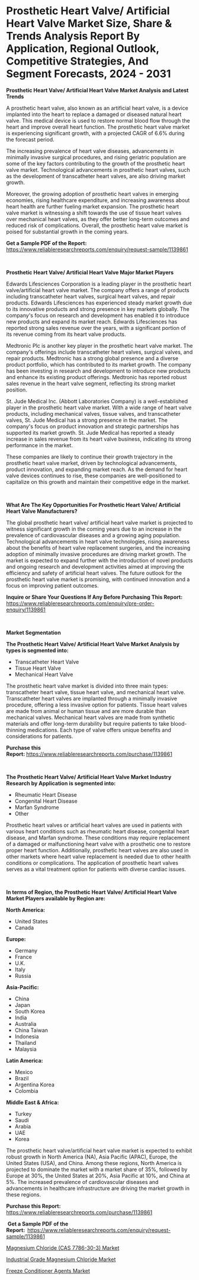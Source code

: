 <p><h1>Prosthetic Heart Valve/ Artificial Heart Valve Market Size, Share & Trends Analysis Report By Application, Regional Outlook, Competitive Strategies, And Segment Forecasts, 2024 - 2031</h1></p><p><strong>Prosthetic Heart Valve/ Artificial Heart Valve Market Analysis and Latest Trends</strong></p>
<p><p>A prosthetic heart valve, also known as an artificial heart valve, is a device implanted into the heart to replace a damaged or diseased natural heart valve. This medical device is used to restore normal blood flow through the heart and improve overall heart function. The prosthetic heart valve market is experiencing significant growth, with a projected CAGR of 6.6% during the forecast period. </p><p>The increasing prevalence of heart valve diseases, advancements in minimally invasive surgical procedures, and rising geriatric population are some of the key factors contributing to the growth of the prosthetic heart valve market. Technological advancements in prosthetic heart valves, such as the development of transcatheter heart valves, are also driving market growth. </p><p>Moreover, the growing adoption of prosthetic heart valves in emerging economies, rising healthcare expenditure, and increasing awareness about heart health are further fueling market expansion. The prosthetic heart valve market is witnessing a shift towards the use of tissue heart valves over mechanical heart valves, as they offer better long-term outcomes and reduced risk of complications. Overall, the prosthetic heart valve market is poised for substantial growth in the coming years.</p></p>
<p><strong>Get a Sample PDF of the Report:&nbsp;</strong> <a href="https://www.reliableresearchreports.com/enquiry/request-sample/1139861">https://www.reliableresearchreports.com/enquiry/request-sample/1139861</a></p>
<p>&nbsp;</p>
<p><strong>Prosthetic Heart Valve/ Artificial Heart Valve Major Market Players</strong></p>
<p><p>Edwards Lifesciences Corporation is a leading player in the prosthetic heart valve/artificial heart valve market. The company offers a range of products including transcatheter heart valves, surgical heart valves, and repair products. Edwards Lifesciences has experienced steady market growth due to its innovative products and strong presence in key markets globally. The company's focus on research and development has enabled it to introduce new products and expand its market reach. Edwards Lifesciences has reported strong sales revenue over the years, with a significant portion of its revenue coming from its heart valve products.</p><p>Medtronic Plc is another key player in the prosthetic heart valve market. The company's offerings include transcatheter heart valves, surgical valves, and repair products. Medtronic has a strong global presence and a diverse product portfolio, which has contributed to its market growth. The company has been investing in research and development to introduce new products and enhance its existing product offerings. Medtronic has reported robust sales revenue in the heart valve segment, reflecting its strong market position.</p><p>St. Jude Medical Inc. (Abbott Laboratories Company) is a well-established player in the prosthetic heart valve market. With a wide range of heart valve products, including mechanical valves, tissue valves, and transcatheter valves, St. Jude Medical has a strong presence in the market. The company's focus on product innovation and strategic partnerships has supported its market growth. St. Jude Medical has reported a steady increase in sales revenue from its heart valve business, indicating its strong performance in the market.</p><p>These companies are likely to continue their growth trajectory in the prosthetic heart valve market, driven by technological advancements, product innovation, and expanding market reach. As the demand for heart valve devices continues to rise, these companies are well-positioned to capitalize on this growth and maintain their competitive edge in the market.</p></p>
<p>&nbsp;</p>
<p><strong>What Are The Key Opportunities For Prosthetic Heart Valve/ Artificial Heart Valve Manufacturers?</strong></p>
<p><p>The global prosthetic heart valve/ artificial heart valve market is projected to witness significant growth in the coming years due to an increase in the prevalence of cardiovascular diseases and a growing aging population. Technological advancements in heart valve technologies, rising awareness about the benefits of heart valve replacement surgeries, and the increasing adoption of minimally invasive procedures are driving market growth. The market is expected to expand further with the introduction of novel products and ongoing research and development activities aimed at improving the efficiency and safety of artificial heart valves. The future outlook for the prosthetic heart valve market is promising, with continued innovation and a focus on improving patient outcomes.</p></p>
<p><strong>Inquire or Share Your Questions If Any Before Purchasing This Report:</strong> <a href="https://www.reliableresearchreports.com/enquiry/pre-order-enquiry/1139861">https://www.reliableresearchreports.com/enquiry/pre-order-enquiry/1139861</a></p>
<p>&nbsp;</p>
<p><strong>Market Segmentation</strong></p>
<p><strong>The Prosthetic Heart Valve/ Artificial Heart Valve Market Analysis by types is segmented into:</strong></p>
<p><ul><li>Transcatheter Heart Valve</li><li>Tissue Heart Valve</li><li>Mechanical Heart Valve</li></ul></p>
<p><p>The prosthetic heart valve market is divided into three main types: transcatheter heart valve, tissue heart valve, and mechanical heart valve. Transcatheter heart valves are implanted through a minimally invasive procedure, offering a less invasive option for patients. Tissue heart valves are made from animal or human tissue and are more durable than mechanical valves. Mechanical heart valves are made from synthetic materials and offer long-term durability but require patients to take blood-thinning medications. Each type of valve offers unique benefits and considerations for patients.</p></p>
<p><strong>Purchase this Report:&nbsp;</strong><a href="https://www.reliableresearchreports.com/purchase/1139861">https://www.reliableresearchreports.com/purchase/1139861</a></p>
<p>&nbsp;</p>
<p><strong>The Prosthetic Heart Valve/ Artificial Heart Valve Market Industry Research by Application is segmented into:</strong></p>
<p><ul><li>Rheumatic Heart Disease</li><li>Congenital Heart Disease</li><li>Marfan Syndrome</li><li>Other</li></ul></p>
<p><p>Prosthetic heart valves or artificial heart valves are used in patients with various heart conditions such as rheumatic heart disease, congenital heart disease, and Marfan syndrome. These conditions may require replacement of a damaged or malfunctioning heart valve with a prosthetic one to restore proper heart function. Additionally, prosthetic heart valves are also used in other markets where heart valve replacement is needed due to other health conditions or complications. The application of prosthetic heart valves serves as a vital treatment option for patients with diverse cardiac issues.</p></p>
<p>&nbsp;</p>
<p><strong>In terms of Region, the Prosthetic Heart Valve/ Artificial Heart Valve Market Players available by Region are:</strong></p>
<p>
    <p> <strong> North America: </strong>
        <ul>
            <li>United States</li>
            <li>Canada</li>
        </ul>
        </p> 
    <p> <strong> Europe: </strong>
        <ul>
            <li>Germany</li>
            <li>France</li>
            <li>U.K.</li>
            <li>Italy</li>
            <li>Russia</li>
        </ul>
        </p> 
    <p> <strong> Asia-Pacific: </strong>
        <ul>
            <li>China</li>
            <li>Japan</li>
            <li>South Korea</li>
            <li>India</li>
            <li>Australia</li>
            <li>China Taiwan</li>
            <li>Indonesia</li>
            <li>Thailand</li>
            <li>Malaysia</li>
        </ul>
        </p> 
    <p> <strong> Latin America: </strong>
        <ul>
            <li>Mexico</li>
            <li>Brazil</li>
            <li>Argentina Korea</li>
            <li>Colombia</li>
        </ul>
        </p> 
    <p> <strong> Middle East & Africa: </strong>
        <ul>
            <li>Turkey</li>
            <li>Saudi</li>
            <li>Arabia</li>
            <li>UAE</li>
            <li>Korea</li>
        </ul>
    </p>
    </p>
<p><p>The prosthetic heart valve/artificial heart valve market is expected to exhibit robust growth in North America (NA), Asia Pacific (APAC), Europe, the United States (USA), and China. Among these regions, North America is projected to dominate the market with a market share of 35%, followed by Europe at 30%, the United States at 20%, Asia Pacific at 10%, and China at 5%. The increased prevalence of cardiovascular diseases and advancements in healthcare infrastructure are driving the market growth in these regions.</p></p>
<p><strong>Purchase this Report: </strong><a href="https://www.reliableresearchreports.com/purchase/1139861">https://www.reliableresearchreports.com/purchase/1139861</a></p>
<p>&nbsp;<strong>Get a Sample PDF of the Report:&nbsp;&nbsp;</strong><a href="https://www.reliableresearchreports.com/enquiry/request-sample/1139861">https://www.reliableresearchreports.com/enquiry/request-sample/1139861</a></p>
<p><strong></strong></p>
<p><p><a href="https://github.com/Sarissaschmalingtr6fz2739/Market-Research-Report-List-1/blob/main/magnesium-chloride-cas-7786-30-3-market.md">Magnesium Chloride (CAS 7786-30-3) Market</a></p><p><a href="https://github.com/jodemen/Market-Research-Report-List-1/blob/main/industrial-grade-magnesium-chloride-market.md">Industrial Grade Magnesium Chloride Market</a></p><p><a href="https://github.com/WillieWoodard/Market-Research-Report-List-3/blob/main/freeze-conditioner-agents-market.md">Freeze Conditioner Agents Market</a></p></p>